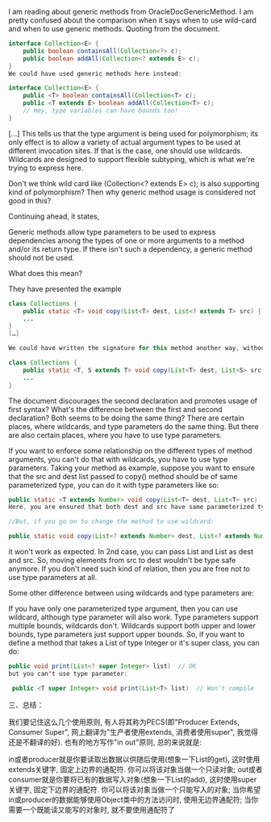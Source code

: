 I am reading about generic methods from OracleDocGenericMethod. I am pretty confused about the comparison when it says when to use wild-card and when to use generic methods. Quoting from the document.
```java
interface Collection<E> {
    public boolean containsAll(Collection<?> c);
    public boolean addAll(Collection<? extends E> c);
}
We could have used generic methods here instead:

interface Collection<E> {
    public <T> boolean containsAll(Collection<T> c);
    public <T extends E> boolean addAll(Collection<T> c);
    // Hey, type variables can have bounds too!
}
```
[…] This tells us that the type argument is being used for polymorphism; its only effect is to allow a variety of actual argument types to be used at different invocation sites. If that is the case, one should use wildcards. Wildcards are designed to support flexible subtyping, which is what we're trying to express here.

Don't we think wild card like (Collection<? extends E> c); is also supporting kind of polymorphism? Then why generic method usage is considered not good in this?

Continuing ahead, it states,

Generic methods allow type parameters to be used to express dependencies among the types of one or more arguments to a method and/or its return type. If there isn't such a dependency, a generic method should not be used.

What does this mean?

They have presented the example
```java
class Collections {
    public static <T> void copy(List<T> dest, List<? extends T> src) {
    ...
}
[…]

We could have written the signature for this method another way, without using wildcards at all:

class Collections {
    public static <T, S extends T> void copy(List<T> dest, List<S> src) {
    ...
}
```
The document discourages the second declaration and promotes usage of first syntax? What's the difference between the first and second declaration? Both seems to be doing the same thing?
There are certain places, where wildcards, and type parameters do the same thing. But there are also certain places, where you have to use type parameters.

If you want to enforce some relationship on the different types of method arguments, you can't do that with wildcards, you have to use type parameters.
Taking your method as example, suppose you want to ensure that the src and dest list passed to copy() method should be of same parameterized type, you can do it with type parameters like so:
```java
public static <T extends Number> void copy(List<T> dest, List<T> src)
Here, you are ensured that both dest and src have same parameterized type for List. So, it's safe to copy elements from src to dest.

//But, if you go on to change the method to use wildcard:

public static void copy(List<? extends Number> dest, List<? extends Number> src)
```
it won't work as expected. In 2nd case, you can pass List<Integer> and List<Float> as dest and src. So, moving elements from src to dest wouldn't be type safe anymore. If you don't need such kind of relation, then you are free not to use type parameters at all.

Some other difference between using wildcards and type parameters are:

If you have only one parameterized type argument, then you can use wildcard, although type parameter will also work.
Type parameters support multiple bounds, wildcards don't.
Wildcards support both upper and lower bounds, type parameters just support upper bounds. So, if you want to define a method that takes a List of type Integer or it's super class, you can do:
```java
public void print(List<? super Integer> list)  // OK
but you can't use type parameter:

 public <T super Integer> void print(List<T> list)  // Won't compile
```
三、总结：

我们要记住这么几个使用原则, 有人将其称为PECS(即"Producer Extends, Consumer Super", 网上翻译为"生产者使用extends, 消费者使用super", 我觉得还是不翻译的好). 也有的地方写作"in out"原则, 总的来说就是:

in或者producer就是你要读取出数据以供随后使用(想象一下List的get), 这时使用extends关键字, 固定上边界的通配符. 你可以将该对象当做一个只读对象;
out或者consumer就是你要将已有的数据写入对象(想象一下List的add), 这时使用super关键字, 固定下边界的通配符. 你可以将该对象当做一个只能写入的对象;
当你希望in或producer的数据能够使用Object类中的方法访问时, 使用无边界通配符;
当你需要一个既能读又能写的对象时, 就不要使用通配符了
